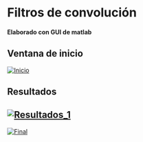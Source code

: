 # Filtros de convolución

####   Elaborado con GUI de matlab

## Ventana de inicio
[![Inicio](https://i.ibb.co/bLf5VxS/Inicio.png "Inicio")](https://i.ibb.co/bLf5VxS/Inicio.png "Inicio")

## Resultados
[![Resultados_1](https://i.ibb.co/BKC9rpC/Cargando-imagen.png "Resultados_1")](https://i.ibb.co/BKC9rpC/Cargando-imagen.png "Resultados_1")
------------
[![Final](https://i.ibb.co/1qq6tV4/Escritorio.png "Final")](https://i.ibb.co/1qq6tV4/Escritorio.png "Final")
